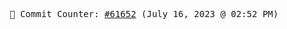 <p align="center">
    <samp>
        📮 Commit Counter: <a href="https://github.com/Javascript-void0/Javascript-void0/commits/main">#61652</a> (July 16, 2023 @ 02:52 PM)
    </samp>
</p>
